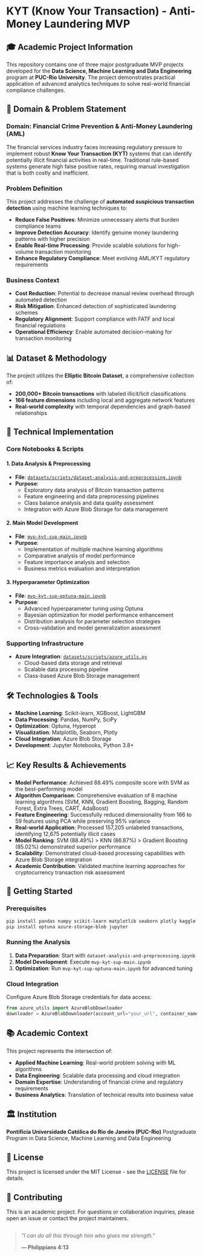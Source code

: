 # KYT (Know Your Transaction) - Anti-Money Laundering MVP

## 🎓 **Academic Project Information**
This repository contains one of three major postgraduate MVP projects developed for the **Data Science, Machine Learning and Data Engineering** program at **PUC-Rio University**. The project demonstrates practical application of advanced analytics techniques to solve real-world financial compliance challenges.

## 🎯 **Domain & Problem Statement**

### **Domain: Financial Crime Prevention & Anti-Money Laundering (AML)**
The financial services industry faces increasing regulatory pressure to implement robust **Know Your Transaction (KYT)** systems that can identify potentially illicit financial activities in real-time. Traditional rule-based systems generate high false positive rates, requiring manual investigation that is both costly and inefficient.

### **Problem Definition**
This project addresses the challenge of **automated suspicious transaction detection** using machine learning techniques to:

- **Reduce False Positives**: Minimize unnecessary alerts that burden compliance teams
- **Improve Detection Accuracy**: Identify genuine money laundering patterns with higher precision
- **Enable Real-time Processing**: Provide scalable solutions for high-volume transaction monitoring
- **Enhance Regulatory Compliance**: Meet evolving AML/KYT regulatory requirements

### **Business Context**
- **Cost Reduction**: Potential to decrease manual review overhead through automated detection
- **Risk Mitigation**: Enhanced detection of sophisticated laundering schemes
- **Regulatory Alignment**: Support compliance with FATF and local financial regulations
- **Operational Efficiency**: Enable automated decision-making for transaction monitoring

## 📊 **Dataset & Methodology**

The project utilizes the **Elliptic Bitcoin Dataset**, a comprehensive collection of:
- **200,000+ Bitcoin transactions** with labeled illicit/licit classifications
- **166 feature dimensions** including local and aggregate network features
- **Real-world complexity** with temporal dependencies and graph-based relationships

## 🔬 **Technical Implementation**

### **Core Notebooks & Scripts**

#### 1. **Data Analysis & Preprocessing**
- **File**: [`datasets/scripts/dataset-analysis-and-preprocessing.ipynb`](./datasets/scripts/dataset-analysis-and-preprocessing.ipynb)
- **Purpose**:
  - Exploratory data analysis of Bitcoin transaction patterns
  - Feature engineering and data preprocessing pipelines
  - Class balance analysis and data quality assessment
  - Integration with Azure Blob Storage for data management

#### 2. **Main Model Development**
- **File**: [`mvp-kyt-sup-main.ipynb`](./mvp-kyt-sup-main.ipynb)
- **Purpose**:
  - Implementation of multiple machine learning algorithms
  - Comparative analysis of model performance
  - Feature importance analysis and selection
  - Business metrics evaluation and interpretation

#### 3. **Hyperparameter Optimization**
- **File**: [`mvp-kyt-sup-optuna-main.ipynb`](./mvp-kyt-sup-optuna-main.ipynb)
- **Purpose**:
  - Advanced hyperparameter tuning using Optuna
  - Bayesian optimization for model performance enhancement
  - Distribution analysis for parameter selection strategies
  - Cross-validation and model generalization assessment

### **Supporting Infrastructure**
- **Azure Integration**: [`datasets/scripts/azure_utils.py`](./datasets/scripts/azure_utils.py)
  - Cloud-based data storage and retrieval
  - Scalable data processing pipeline
  - Class-based Azure Blob Storage management

## 🛠 **Technologies & Tools**

- **Machine Learning**: Scikit-learn, XGBoost, LightGBM
- **Data Processing**: Pandas, NumPy, SciPy
- **Optimization**: Optuna, Hyperopt
- **Visualization**: Matplotlib, Seaborn, Plotly
- **Cloud Integration**: Azure Blob Storage
- **Development**: Jupyter Notebooks, Python 3.8+

## 📈 **Key Results & Achievements**

- **Model Performance**: Achieved 88.49% composite score with SVM as the best-performing model
- **Algorithm Comparison**: Comprehensive evaluation of 8 machine learning algorithms (SVM, KNN, Gradient Boosting, Bagging, Random Forest, Extra Trees, CART, AdaBoost)
- **Feature Engineering**: Successfully reduced dimensionality from 166 to 59 features using PCA while preserving 95% variance
- **Real-world Application**: Processed 157,205 unlabeled transactions, identifying 12,675 potentially illicit cases
- **Model Ranking**: SVM (88.49%) > KNN (86.87%) > Gradient Boosting (85.02%) demonstrated superior performance
- **Scalability**: Demonstrated cloud-based processing capabilities with Azure Blob Storage integration
- **Academic Contribution**: Validated machine learning approaches for cryptocurrency transaction risk assessment

## 🚀 **Getting Started**

### **Prerequisites**
```bash
pip install pandas numpy scikit-learn matplotlib seaborn plotly kaggle
pip install optuna azure-storage-blob jupyter
```

### **Running the Analysis**
1. **Data Preparation**: Start with `dataset-analysis-and-preprocessing.ipynb`
2. **Model Development**: Execute `mvp-kyt-sup-main.ipynb`
3. **Optimization**: Run `mvp-kyt-sup-optuna-main.ipynb` for advanced tuning

### **Cloud Integration**
Configure Azure Blob Storage credentials for data access:
```python
from azure_utils import AzureBlobDownloader
downloader = AzureBlobDownloader(account_url="your_url", container_name="your_container")
```

## 📚 **Academic Context**

This project represents the intersection of:
- **Applied Machine Learning**: Real-world problem solving with ML algorithms
- **Data Engineering**: Scalable data processing and cloud integration
- **Domain Expertise**: Understanding of financial crime and regulatory requirements
- **Business Analytics**: Translation of technical results into business value

## 🏛 **Institution**
**Pontifícia Universidade Católica do Rio de Janeiro (PUC-Rio)**
Postgraduate Program in Data Science, Machine Learning and Data Engineering

## 📝 **License**
This project is licensed under the MIT License - see the [LICENSE](LICENSE) file for details.

## 🤝 **Contributing**
This is an academic project. For questions or collaboration inquiries, please open an issue or contact the project maintainers.

##
> *"I can do all this through him who gives me strength."*
>
> **— Philippians 4:13**
